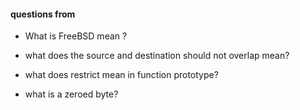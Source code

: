 #### questions from 

* What is FreeBSD mean ?

* what does the source and destination should not overlap mean?

* what does restrict mean in function prototype?

* what is a zeroed byte?